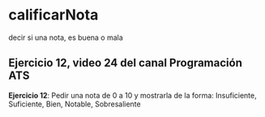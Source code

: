 # calificarNota
decir si una nota, es buena o mala
## Ejercicio 12, video 24 del canal Programación ATS
**Ejercicio 12**: Pedir una nota de 0 a 10 y mostrarla de la forma:
Insuficiente, Suficiente, Bien, Notable, Sobresaliente

